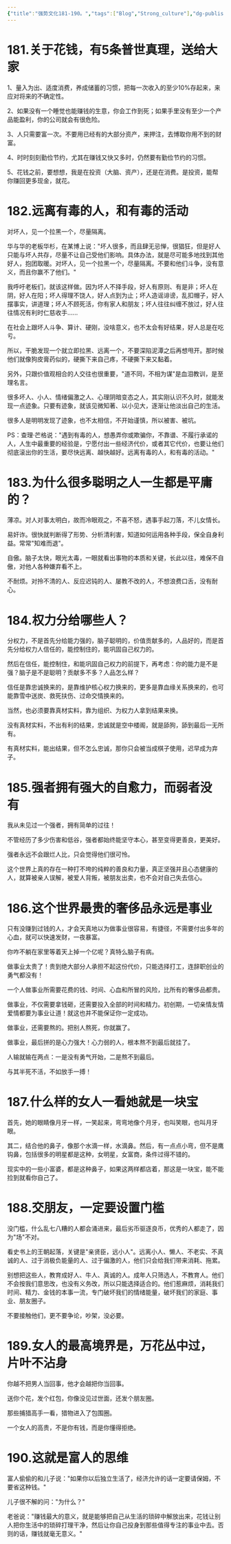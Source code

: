 ```yaml
---
{"title":"强势文化181-190。","tags":["Blog","Strong_culture"],"dg-publish":true,"dg-note-icon":5,"permalink":"/🌓Interest_兴趣/Exalt 提升/强势文化/19强势文化181-190/","dgPassFrontmatter":true,"noteIcon":5,"created":"2024-09-18T19:10:37.484+08:00","updated":"2024-09-19T10:52:43.177+08:00"}
---
```


# 181.关于花钱，有5条普世真理，送给大家

1、量入为出、适度消费，养成储蓄的习惯，把每一次收入的至少10%存起来，来应对将来的不确定性。

2、如果没有一个睡觉也能赚钱的生意，你会工作到死；如果手里没有至少一个产品能盈利，你的公司就会有很危险。

3、人只需要富一次。不要用已经有的大部分资产，来押注，去博取你用不到的财富。

4、时时刻刻勤俭节约，尤其在赚钱又快又多时，仍然要有勤俭节约的习惯。

5、花钱之前，要想想，我是在投资（大脑、资产），还是在消费。是投资，能帮你赚回更多现金，就花。

# 182.远离有毒的人，和有毒的活动

对坏人，见一个拉黑一个，尽量隔离。

华与华的老板华杉，在某博上说："坏人很多，而且肆无忌惮，很猖狂，但是好人只能与坏人共存，尽量不让自己受他们影响。具体办法，就是尽可能多地找到其他好人，抱团取暖。对坏人，见一个拉黑一个，尽量隔离。不要和他们斗争，没有意义，而且你赢不了他们。"

我呼吁老板们，就该这样做。因为坏人不择手段，好人有原则、有是非；坏人在阴，好人在阳；坏人得理不饶人，好人点到为止；坏人造谣诽谤，乱扣帽子，好人摆事实，讲道理；坏人不顾死活，你有家人和朋友；坏人往往纠缠不放过，好人往往情况有利时仁慈收手......

在社会上跟坏人斗争、算计、硬刚，没啥意义，也不太会有好结果，好人总是在吃亏。

所以，干脆发现一个就立即拉黑、远离一个，不要深陷泥潭之后再想甩开。那时候他们就像狗皮膏药似的，硬撕下来自己疼，不硬撕下来又黏着。

另外，只跟价值观相合的人交往也很重要，"道不同，不相为谋"是血泪教训，是至理名言。

很多坏人、小人、情绪偏激之人、心理阴暗变态之人，其实刚认识不久时，就能发现一点迹象。只要有迹象，就该见微知著、以小见大，逐渐让他淡出自己的生活。

很多人是明明发现了迹象，也不太相信，不开始谨慎，所以被害、被坑。

PS：查理·芒格说："遇到有毒的人，想愚弄你或欺骗你，不靠谱、不履行承诺的人，人生中最重要的经验是，宁愿付出一些经济代价，或者其它代价，也要让他们彻底滚出你的生活，要尽快远离、越快越好。远离有毒的人，和有毒的活动。"

# 183.为什么很多聪明之人一生都是平庸的？

薄凉。对人对事太明白，故而冷眼观之，不喜不怒，遇事手起刀落，不儿女情长。

易奸诈。很快就判断得了形势、分析清利害，知道如何运用各种手段，保全自身利益。常常"知难而退"。

自傲。脑子太快，眼光太毒，一眼就看出事物的本质和关键，长此以往，难保不自傲，对他人各种嫌弃看不上。

不耐烦。对拎不清的人、反应迟钝的人、屡教不改的人，不想浪费口舌，没有耐心。

# 184.权力分给哪些人？

分权力，不是首先分给能力强的，脑子聪明的，价值贡献多的，人品好的，而是首先分给权力人信任的，能控制住的，能巩固自己权力的。

然后在信任，能控制住，和能巩固自己权力的前提下，再考虑：你的能力是不是强？脑子是不是聪明？贡献多不多？人品怎么样？

信任是靠忠诚换来的，是靠维护核心权力换来的，更多是靠血缘关系换来的，也可能靠雪中送炭、救死扶伤、过命交情换来的。

当然，也必须要靠真材实料，靠为组织、为权力人拿到结果来换。

没有真材实料，不出有利的结果，忠诚就是空中楼阁，就是舔狗，舔到最后一无所有。

有真材实料，能出结果，但不怎么忠诚，那你只会被当成棋子使用，迟早成为弃子。

# 185.强者拥有强大的自愈力，而弱者没有

我从未见过一个强者，拥有简单的过往！

不管经历了多少伤害和低谷，强者都始终能坚守本心，甚至变得更善良，更美好。

强者永远不会跟烂人比，只会觉得他们很可怜。

这个世界上真的存在一种打不垮的纯粹的善良和力量，真正坚强并且心态健康的人，就算被亲人误解，被爱人背叛，被朋友出卖，也不会对自己失去信心。

# 186.这个世界最贵的奢侈品永远是事业

只有没赚到过钱的人，才会天真地以为做事业很容易，有捷径，不需要付出多年的心血，就可以快速发财，一夜暴富。

你咋不躺在家里等着天上掉一个亿呢？真特么脑子有病。

做事业太贵了！贵到绝大部分人承担不起这份代价，只能选择打工，连辞职创业的勇气都没有！

一个人做事业所需要花费的钱、时间、心血和所冒的风险，比所有的奢侈品都贵。

做事业，不仅需要拿钱砸，还需要投入全部的时间和精力。初创期，一切亲情友情爱情都要为事业让道！就这也并不能保证你一定成功。

做事业，还需要熬的。把别人熬死，你就赢了。

做事业，最后拼的是心力强大！心力弱的人，根本熬不到最后就挂了。

人输就输在两点：一是没有勇气开始，二是熬不到最后。

与其半死不活，不如放手一搏！

# 187.什么样的女人一看她就是一块宝

首先，她的眼睛像月牙一样，一笑起来，弯弯地像个月牙，也叫笑眼，也叫月牙眼。

其二，结合他的鼻子，像那个水滴一样，水滴鼻。然后，有一点点小弯，但不是鹰钩鼻，包括很多的明星都是这种，女明星，女富商，条件过得不错的。

现实中的一些小富婆，都是这种鼻子，如果这两样都店着，那这是一块宝，能不能捡到就看你自己了。

# 188.交朋友，一定要设置门槛

没门槛，什么乱七八糟的人都会涌进来，最后劣币驱逐良币，优秀的人都走了，因为"场"不对。

看史书上的王朝起落，关键是"亲贤臣，远小人"。远离小人、懒人、不老实、不真诚的人、过于消极负能量的人、过于偏激的人，他们只会给我们带来消耗、拖累。

别想把这些人，教育成好人、牛人、真诚的人。成年人只筛选人，不教育人。他们不会按我们意思改，也没有义务改，所以只能选择适合的。他们惹麻烦，消耗我们时间、精力、金钱的本事一流，专门破坏我们的情绪能量，破坏我们的家庭、事业、朋友圈子。

不要接触他们，更不要争论，吵架，没必要。

# 189.女人的最高境界是，万花丛中过，片叶不沾身

你越不把男人当回事，他才会越把你当回事。

送你个花，发个红包，你像没见过世面，还发个朋友圈。

那些捕猎高手一看，猎物进入了包围圈。

一个女人的高贵，不是你有钱，而是你懂得拒绝。

# 190.这就是富人的思维

富人偷偷的和儿子说："如果你以后独立生活了，经济允许的话一定要请保姆，不要省这种钱。"

儿子很不解的问："为什么？"

老爸说："赚钱最大的意义，就是能够把自己从生活的琐碎中解放出来，花钱让别人把你生活中的琐碎打理干净，然后让你自己投身到那些值得专注的事业中去。否则的话，赚钱就毫无意义。"

